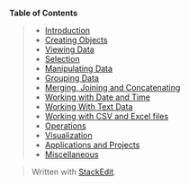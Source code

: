 
**Table of Contents**

> -   [Introduction](https://www.geeksforgeeks.org/pandas-tutorial/?ref=leftbar-rightbar#introduction)
> -   [Creating Objects](https://www.geeksforgeeks.org/pandas-tutorial/?ref=leftbar-rightbar#creating)
> -   [Viewing Data](https://www.geeksforgeeks.org/pandas-tutorial/?ref=leftbar-rightbar#viewing)
> -   [Selection](https://www.geeksforgeeks.org/pandas-tutorial/?ref=leftbar-rightbar#selection)
> -   [Manipulating Data](https://www.geeksforgeeks.org/pandas-tutorial/?ref=leftbar-rightbar#manipulating)
> -   [Grouping Data](https://www.geeksforgeeks.org/pandas-tutorial/?ref=leftbar-rightbar#grouping)
> -   [Merging, Joining and Concatenating](https://www.geeksforgeeks.org/pandas-tutorial/?ref=leftbar-rightbar#merging)
> -   [Working with Date and Time](https://www.geeksforgeeks.org/pandas-tutorial/?ref=leftbar-rightbar#dates)
> -   [Working With Text Data](https://www.geeksforgeeks.org/pandas-tutorial/?ref=leftbar-rightbar#text)
> -   [Working with CSV and Excel files](https://www.geeksforgeeks.org/pandas-tutorial/?ref=leftbar-rightbar#csv)
> -   [Operations](https://www.geeksforgeeks.org/pandas-tutorial/?ref=leftbar-rightbar#operations)
> -   [Visualization](https://www.geeksforgeeks.org/pandas-tutorial/?ref=leftbar-rightbar#visualization)
> -   [Applications and Projects](https://www.geeksforgeeks.org/pandas-tutorial/?ref=leftbar-rightbar#applications)
> -   [Miscellaneous](https://www.geeksforgeeks.org/pandas-tutorial/?ref=leftbar-rightbar#miscellaneous)

> Written with [StackEdit](https://www.geeksforgeeks.org/pandas-tutorial/?ref=leftbar-rightbar).
<!--stackedit_data:
eyJoaXN0b3J5IjpbNDU3MDc3NjY0XX0=
-->